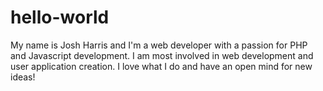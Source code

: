 # hello-world
My name is Josh Harris and I'm a web developer with a passion for PHP and Javascript development. I am most involved in web development and user application creation. I love what I do and have an open mind for new ideas!
